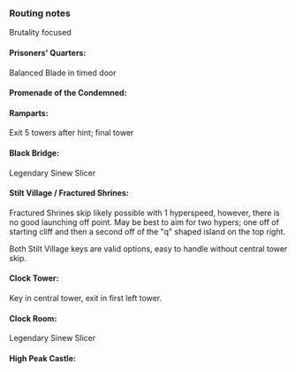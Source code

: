 ### Routing notes
Brutality focused
#### Prisoners' Quarters:
Balanced Blade in timed door
#### Promenade of the Condemned:

#### Ramparts:
Exit 5 towers after hint; final tower
#### Black Bridge:
Legendary Sinew Slicer
#### Stilt Village / Fractured Shrines:
Fractured Shrines skip likely possible with 1 hyperspeed, however, there is no good launching off point. May be best to aim for two hypers; one off of starting cliff and then a second off of the "q" shaped island on the top right.

Both Stilt Village keys are valid options, easy to handle without central tower skip.
#### Clock Tower:
Key in central tower, exit in first left tower.
#### Clock Room:
Legendary Sinew Slicer
#### High Peak Castle:

